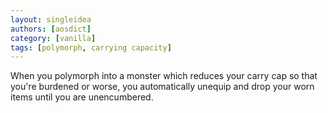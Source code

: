 ```yaml
---
layout: singleidea
authors: [aosdict]
category: [vanilla]
tags: [polymorph, carrying capacity]
---
```

When you polymorph into a monster which reduces your carry cap so that you're burdened or worse, you automatically unequip and drop your worn items until you are unencumbered.
